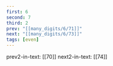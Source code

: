 ```yaml
---
first: 6
second: 7
third: 2
prev: "[[many_digits/6/71]]"
next: "[[many_digits/6/73]]"
tags: [even]
---
```

prev2-in-text: [[70]]
next2-in-text: [[74]]
